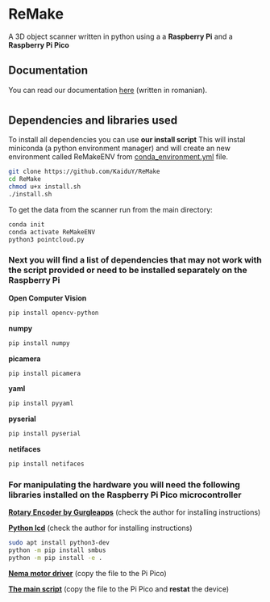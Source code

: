 # ReMake

A 3D object scanner written in python using a a **Raspberry Pi** and a **Raspberry Pi Pico**

## Documentation

You can read our documentation [here](https://github.com/KaiduY/ReMake/blob/main/Documentatie%20ReMake.pdf) (written in romanian).

#

## Dependencies and libraries used

To install all dependencies you can use **our install script**
This will instal miniconda (a python environment manager) and will create an new environment called ReMakeENV from [conda_environment.yml](conda_environment.yml) file.

```sh
git clone https://github.com/KaiduY/ReMake
cd ReMake
chmod u+x install.sh
./install.sh
```

To get the data from the scanner run from the main directory:

```sh
conda init
conda activate ReMakeENV
python3 pointcloud.py
```

### Next you will find a list of dependencies that may not work with the script provided or need to be installed separately on the **Raspberry Pi**

  **Open Computer Vision**
  
 ```sh
 pip install opencv-python
```

 **numpy**

 ```sh
 pip install numpy
 ```

**picamera**

```sh
pip install picamera
```

**yaml**

```sh
pip install pyyaml
```

**pyserial**

```sh
pip install pyserial
```

**netifaces**

```sh
pip install netifaces
```

### For manipulating the hardware you will need the following libraries installed on the **Raspberry Pi Pico** microcontroller

**[Rotary Encoder by Gurgleapps](https://github.com/gurgleapps/rotary-encoder)** (check the author for installing instructions)

**[Python lcd](https://github.com/dhylands/python_lcd/)** (check the author for installing instructions)

```sh
sudo apt install python3-dev
python -m pip install smbus 
python -m pip install -e .
```

**[Nema motor driver](Raspberry_Pi_Pico/Nema.py)** (copy the file to the Pi Pico)

**[The main script](Raspberry_Pi_Pico/main.py)** (copy the file to the Pi Pico and **restat** the device)